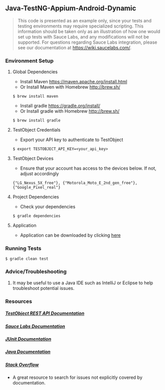 ## Java-TestNG-Appium-Android-Dynamic

>This code is presented as an example only, since your tests and testing environments may require specialized scripting. This information should be taken only as an
>illustration of how one would set up tests with Sauce Labs, and any modifications will not be supported. For questions regarding Sauce Labs integration, please see
>our documentation at https://wiki.saucelabs.com/.

### Environment Setup

1. Global Dependencies
    * Install Maven
    	https://maven.apache.org/install.html
    * Or Install Maven with Homebrew
    	http://brew.sh/
    ```
    $ brew install maven
    ```
    * Install gradle
        https://gradle.org/install/
    * Or Install gradle with Homebrew
        http://brew.sh/
    ```
    $ brew install gradle
    ```

2. TestObject Credentials
    * Export your API key to authenticate to TestObject
    ```
    $ export TESTOBJECT_API_KEY=<your_api_key>
    ```
3. TestObject Devices
    * Ensure that your account has access to the devices below. If not, adjust accordingly
    ```
    {"LG_Nexus_5X_free"}, {"Motorola_Moto_E_2nd_gen_free"}, {"Google_Pixel_real"}
    ```

4. Project Dependencies
    * Check your dependencies
    ```
    $ gradle dependencies
    ```

5. Application
    * Application can be downloaded by clicking [here](https://github.com/testobject/calculator-test-gradle/blob/master/Calculator_2.0.apk)

### Running Tests
```
$ gradle clean test
```

### Advice/Troubleshooting
1. It may be useful to use a Java IDE such as IntelliJ or Eclipse to help troubleshoot potential issues.

### Resources
##### [TestObject REST API Documentation](https://api.testobject.com/)

##### [Sauce Labs Documentation](https://wiki.saucelabs.com/)

##### [JUnit Documentation](http://junit.org/junit4/)

##### [Java Documentation](https://docs.oracle.com/javase/8/docs/api/)

##### [Stack Overflow](http://stackoverflow.com/)
* A great resource to search for issues not explicitly covered by documentation.
